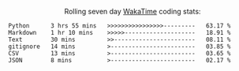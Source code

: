 <!--<p align="center">
  <img width="auto" src ="https://github-readme-stats.vercel.app/api/top-langs/?username=syrkis&layout=compact&hide_border=true&theme=darcula&bg_color=00000000&langs_count=6&hide=jupyter%20notebook,JavaScript,HTML" width = 400>
      <img src ="https://github-readme-streak-stats.herokuapp.com?user=syrkis&theme=darcula&hide_border=true&background=FFFFFF00" width = 400>

</p>-->
<p align="center">Rolling seven day <a href='https://wakatime.com/'> WakaTime</a> coding stats:</p>
<!--START_SECTION:waka-->

```text
Python      3 hrs 55 mins   >>>>>>>>>>>>>>>>---------   63.17 %
Markdown    1 hr 10 mins    >>>>>--------------------   18.91 %
Text        30 mins         >>-----------------------   08.11 %
gitignore   14 mins         >------------------------   03.85 %
CSV         13 mins         >------------------------   03.65 %
JSON        8 mins          >------------------------   02.17 %
```

<!--END_SECTION:waka-->
